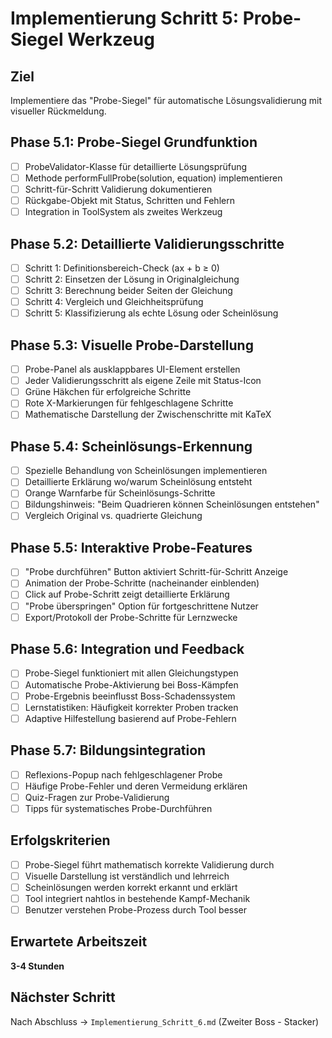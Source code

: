 # Implementierung Schritt 5: Probe-Siegel Werkzeug

## Ziel
Implementiere das "Probe-Siegel" für automatische Lösungsvalidierung mit visueller Rückmeldung.

## Phase 5.1: Probe-Siegel Grundfunktion

- [ ] ProbeValidator-Klasse für detaillierte Lösungsprüfung
- [ ] Methode performFullProbe(solution, equation) implementieren
- [ ] Schritt-für-Schritt Validierung dokumentieren
- [ ] Rückgabe-Objekt mit Status, Schritten und Fehlern
- [ ] Integration in ToolSystem als zweites Werkzeug

## Phase 5.2: Detaillierte Validierungsschritte

- [ ] Schritt 1: Definitionsbereich-Check (ax + b ≥ 0)
- [ ] Schritt 2: Einsetzen der Lösung in Originalgleichung
- [ ] Schritt 3: Berechnung beider Seiten der Gleichung
- [ ] Schritt 4: Vergleich und Gleichheitsprüfung
- [ ] Schritt 5: Klassifizierung als echte Lösung oder Scheinlösung

## Phase 5.3: Visuelle Probe-Darstellung

- [ ] Probe-Panel als ausklappbares UI-Element erstellen
- [ ] Jeder Validierungsschritt als eigene Zeile mit Status-Icon
- [ ] Grüne Häkchen für erfolgreiche Schritte
- [ ] Rote X-Markierungen für fehlgeschlagene Schritte
- [ ] Mathematische Darstellung der Zwischenschritte mit KaTeX

## Phase 5.4: Scheinlösungs-Erkennung

- [ ] Spezielle Behandlung von Scheinlösungen implementieren
- [ ] Detaillierte Erklärung wo/warum Scheinlösung entsteht
- [ ] Orange Warnfarbe für Scheinlösungs-Schritte
- [ ] Bildungshinweis: "Beim Quadrieren können Scheinlösungen entstehen"
- [ ] Vergleich Original vs. quadrierte Gleichung

## Phase 5.5: Interaktive Probe-Features

- [ ] "Probe durchführen" Button aktiviert Schritt-für-Schritt Anzeige
- [ ] Animation der Probe-Schritte (nacheinander einblenden)
- [ ] Click auf Probe-Schritt zeigt detaillierte Erklärung
- [ ] "Probe überspringen" Option für fortgeschrittene Nutzer
- [ ] Export/Protokoll der Probe-Schritte für Lernzwecke

## Phase 5.6: Integration und Feedback

- [ ] Probe-Siegel funktioniert mit allen Gleichungstypen
- [ ] Automatische Probe-Aktivierung bei Boss-Kämpfen
- [ ] Probe-Ergebnis beeinflusst Boss-Schadenssystem
- [ ] Lernstatistiken: Häufigkeit korrekter Proben tracken
- [ ] Adaptive Hilfestellung basierend auf Probe-Fehlern

## Phase 5.7: Bildungsintegration

- [ ] Reflexions-Popup nach fehlgeschlagener Probe
- [ ] Häufige Probe-Fehler und deren Vermeidung erklären
- [ ] Quiz-Fragen zur Probe-Validierung
- [ ] Tipps für systematisches Probe-Durchführen

## Erfolgskriterien

- [ ] Probe-Siegel führt mathematisch korrekte Validierung durch
- [ ] Visuelle Darstellung ist verständlich und lehrreich
- [ ] Scheinlösungen werden korrekt erkannt und erklärt
- [ ] Tool integriert nahtlos in bestehende Kampf-Mechanik
- [ ] Benutzer verstehen Probe-Prozess durch Tool besser

## Erwartete Arbeitszeit
**3-4 Stunden**

## Nächster Schritt
Nach Abschluss → `Implementierung_Schritt_6.md` (Zweiter Boss - Stacker)
